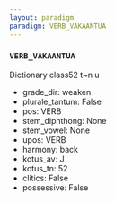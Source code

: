 ```yaml
---
layout: paradigm
paradigm: VERB_VAKAANTUA
---
```

### ` VERB_VAKAANTUA `

Dictionary class52 t~n u
* grade_dir: weaken
* plurale_tantum: False
* pos: VERB
* stem_diphthong: None
* stem_vowel: None
* upos: VERB
* harmony: back
* kotus_av: J
* kotus_tn: 52
* clitics: False
* possessive: False
